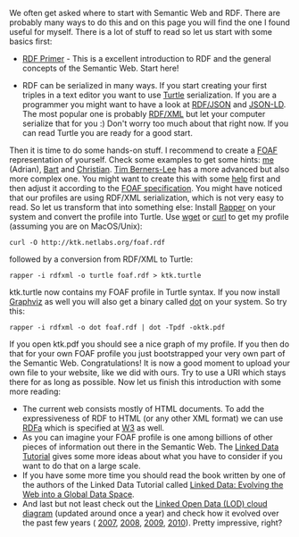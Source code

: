 We often get asked where to start with Semantic Web and RDF. There are probably many ways to do this and on this page you will find the one I found useful for myself. There is a lot of stuff to read so let us start
with some basics first:

* [RDF Primer](http://www.w3.org/TR/rdf-primer/) - This is a excellent introduction to RDF and the general concepts of the Semantic Web. Start here!
-   RDF can be serialized in many ways. If you start creating your first triples in a text editor you want to use [Turtle](http://www.w3.org/TeamSubmission/turtle/) serialization. If you are a programmer you might want to have a look at [RDF/JSON](http://docs.api.talis.com/platform-api/output-types/rdf-json) and [JSON-LD](http://json-ld.org/). The most popular one is probably [RDF/XML](http://www.w3.org/TR/rdf-syntax-grammar/) but let your computer serialize that for you :) Don't worry too much about that right now. If you can read Turtle you are ready for a good start.

Then it is time to do some hands-on stuff. I recommend to create a
[FOAF](http://en.wikipedia.org/wiki/FOAF_%28software%29) representation
of yourself. Check some examples to get some hints:
[me](http://ktk.netlabs.org/foaf.rdf) (Adrian),
[Bart](http://bart.netage.nl/foaf.rdf) and
[Christian](http://www.clanganke.de/foaf.rdf). [Tim
Berners-Lee](http://www.w3.org/People/Berners-Lee/card) has a more
advanced but also more complex one. You might want to create this with
some [help](http://www.ldodds.com/foaf/foaf-a-matic) first and then
adjust it according to the [FOAF
specification](http://xmlns.com/foaf/spec/). You might have noticed that
our profiles are using RDF/XML serialization, which is not very easy to
read. So let us transform that into something else: Install
[Rapper](http://librdf.org/raptor/rapper.html) on your system and
convert the profile into Turtle. Use
[wget](http://en.wikipedia.org/wiki/Wget) or
[curl](http://en.wikipedia.org/wiki/CURL) to get my profile (assuming
you are on MacOS/Unix):

    curl -O http://ktk.netlabs.org/foaf.rdf

followed by a conversion from RDF/XML to Turtle:

    rapper -i rdfxml -o turtle foaf.rdf > ktk.turtle

ktk.turtle now contains my FOAF profile in Turtle syntax. If you now
install [Graphviz](http://www.graphviz.org/) as well you will also get a
binary called [dot](http://en.wikipedia.org/wiki/DOT_language) on your
system. So try this:

    rapper -i rdfxml -o dot foaf.rdf | dot -Tpdf -oktk.pdf

If you open ktk.pdf you should see a nice graph of my profile. If you
then do that for your own FOAF profile you just bootstrapped your very
own part of the Semantic Web. Congratulations! It is now a good moment
to upload your own file to your website, like we did with ours. Try to
use a URI which stays there for as long as possible. Now let us finish
this introduction with some more reading:

-   The current web consists mostly of HTML documents. To add the
    expressiveness of RDF to HTML (or any other XML format) we can use
    [RDFa](http://en.wikipedia.org/wiki/RDFa) which is specified at
    [W3](http://www.w3.org/TR/rdfa-syntax/) as well.
-   As you can imagine your FOAF profile is one among billions of other
    pieces of information out there in the Semantic Web. The [Linked
    Data Tutorial](http://ld2sd.deri.org/lod-ng-tutorial/) gives some
    more ideas about what you have to consider if you want to do that on
    a large scale.
-   If you have some more time you should read the book written by one
    of the authors of the Linked Data Tutorial called [Linked Data:
    Evolving the Web into a Global Data
    Space](http://linkeddatabook.com/editions/1.0/).
-   And last but not least check out the [Linked Open Data (LOD) cloud
    diagram](http://richard.cyganiak.de/2007/10/lod/) (updated around
    once a year) and check how it evolved over the past few years (
    [2007](http://richard.cyganiak.de/2007/10/lod/lod-datasets_2007-11-07.png),
    [2008](http://richard.cyganiak.de/2007/10/lod/lod-datasets_2008-09-18.png),
    [2009](http://richard.cyganiak.de/2007/10/lod/lod-datasets_2009-07-14.png),
    [2010](http://richard.cyganiak.de/2007/10/lod/lod-datasets_2010-09-22.png)).
    Pretty impressive, right?

